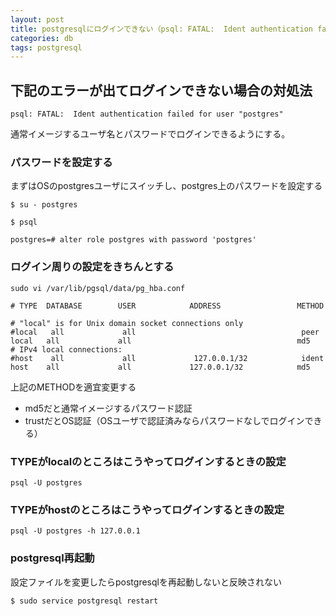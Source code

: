 ```yaml
---
layout: post
title: postgresqlにログインできない（psql: FATAL:  Ident authentication failed for user "postgres"エラー）
categories: db
tags: postgresql
---
```



## 下記のエラーが出てログインできない場合の対処法

```
psql: FATAL:  Ident authentication failed for user "postgres"
```

通常イメージするユーザ名とパスワードでログインできるようにする。

### パスワードを設定する

まずはOSのpostgresユーザにスイッチし、postgres上のパスワードを設定する

```
$ su - postgres
```

```
$ psql
```

```
postgres=# alter role postgres with password 'postgres'
```

### ログイン周りの設定をきちんとする

```
sudo vi /var/lib/pgsql/data/pg_hba.conf
```



```
# TYPE  DATABASE        USER            ADDRESS                 METHOD

# "local" is for Unix domain socket connections only
#local   all             all                                     peer
local   all             all                                     md5
# IPv4 local connections:
#host    all             all             127.0.0.1/32            ident
host    all             all             127.0.0.1/32            md5
```

上記のMETHODを適宜変更する

- md5だと通常イメージするパスワード認証
- trustだとOS認証（OSユーザで認証済みならパスワードなしでログインできる）

### TYPEがlocalのところはこうやってログインするときの設定

```
psql -U postgres
```

### TYPEがhostのところはこうやってログインするときの設定

```
psql -U postgres -h 127.0.0.1
```

### postgresql再起動

設定ファイルを変更したらpostgresqlを再起動しないと反映されない

```
$ sudo service postgresql restart
```



